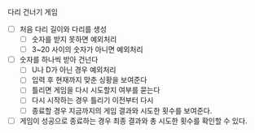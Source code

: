 다리 건너기 게임

- [ ] 처음 다리 길이와 다리를 생성  
    - [ ] 숫자를 받지 못하면 예외처리  
    - [ ] 3~20 사이의 숫자가 아니면 예외처리  
- [ ] 숫자를 하나씩 받아 건넌다  
    - [ ] U나 D가 아닌 경우 예외처리  
    - [ ] 입력 후 현재까지 맞춘 싱황을 보여준다  
    - [ ] 틀리면 게임을 다시 시도할지 여부를 묻는다    
    - [ ] 다시 시작하는 경우 틀리기 이전부터 다시   
    - [ ] 종료할 경우 지금까지의 게임 결과와 시도한 횟수를 보여준다.  
- [ ] 게임이 성공으로 종료하는 경우 최종 결과와 총 시도한 횟수를 확인할 수 있다.